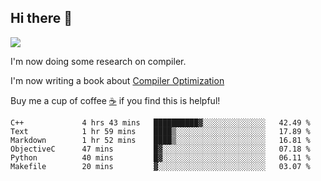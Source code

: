 


<!--
**liusy58/liusy58** is a ✨ _special_ ✨ repository because its `README.md` (this file) appears on your GitHub profile.

Here are some ideas to get you started:

- 🔭 I’m currently working on ...
- 🌱 I’m currently learning ...
- 👯 I’m looking to collaborate on ...
- 🤔 I’m looking for help with ...
- 💬 Ask me about ...
- 📫 How to reach me: ...
- 😄 Pronouns: ...
- ⚡ Fun fact: ...
-->
<!--
![](https://komarev.com/ghpvc/?username=liusy58&color=brightgreen&label=PROFILE+VIEWS)




- 🔭 I’m currently working on my .
- 📫 How to reach me:plz contact me by [email](liusy58@,ail2.sysu.edu.cn) or WeChat(LIUSIYU_58)
- 🏫 I'm an undergraduate in Sun-Yat-sen University majoring in the computer science. Expected to graduate in Spring 2021.
- 👯 I'm now interested in System such as OS, Compiler and Database. 
- 🤔 I’m looking for help with Database System.
-->

## Hi there 👋
![](https://komarev.com/ghpvc/?username=liusy58&color=brightgreen&label=PROFILE+VIEWS)



I'm now doing some research on compiler.

I'm now writing a book about [Compiler Optimization](https://github.com/liusy58/CompilerNotes) 

Buy me a cup of coffee [☕️](https://user-images.githubusercontent.com/45984215/202376581-4837a283-4812-4063-82bc-cc9c3101d3a5.jpg) if you find this is helpful!


 <!--START_SECTION:waka-->

```text
C++             4 hrs 43 mins   ██████████▓░░░░░░░░░░░░░░   42.49 %
Text            1 hr 59 mins    ████▒░░░░░░░░░░░░░░░░░░░░   17.89 %
Markdown        1 hr 52 mins    ████▒░░░░░░░░░░░░░░░░░░░░   16.81 %
ObjectiveC      47 mins         █▓░░░░░░░░░░░░░░░░░░░░░░░   07.18 %
Python          40 mins         █▓░░░░░░░░░░░░░░░░░░░░░░░   06.11 %
Makefile        20 mins         ▓░░░░░░░░░░░░░░░░░░░░░░░░   03.07 %
```

<!--END_SECTION:waka-->

